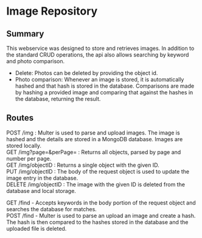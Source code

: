 # Image Repository
 
## Summary
This webservice was designed to store and retrieves images. In addition to the standard CRUD operations, the api also allows searching by keyword and photo comparison.  


* Delete: Photos can be deleted by providing the object id.  
* Photo comparison: Whenever an image is stored, it is automatically hashed and that hash is stored in the database. Comparisons are made by hashing a provided image and comparing that against the hashes in the database, returning the result.  

## Routes

POST /img : Multer is used to parse and upload images. The image is hashed and the details are stored in a MongoDB database. Images are stored locally.  
GET /img?page=&perPage= : Returns all objects, parsed by page and number per page.  
GET /img/objectID : Returns a single object with the given ID.  
PUT /img/objectID : The body of the request object is used to update the image entry in the database.  
DELETE /img/objectID : The image with the given ID is deleted from the database and local storage.  
  
GET /find - Accepts keywords in the body portion of the request object and searches the database for matches.  
POST /find - Multer is used to parse an upload an image and create a hash. The hash is then compared to the hashes stored in the database and the uploaded file is deleted.  
